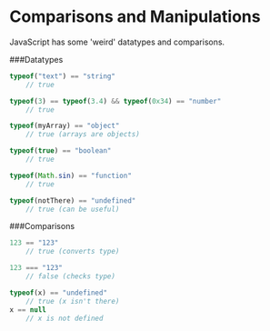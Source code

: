 # Comparisons and Manipulations

JavaScript has some 'weird' datatypes and comparisons.

###Datatypes

```javascript
typeof("text") == "string"
    // true

typeof(3) == typeof(3.4) && typeof(0x34) == "number"
    // true

typeof(myArray) == "object" 
    // true (arrays are objects)

typeof(true) == "boolean"
    // true

typeof(Math.sin) == "function"
    // true

typeof(notThere) == "undefined"
    // true (can be useful)
```

###Comparisons

```javascript
123 == "123"                     
    // true (converts type)

123 === "123"                    
    // false (checks type)

typeof(x) == "undefined"     
    // true (x isn't there)
x == null            
    // x is not defined
```